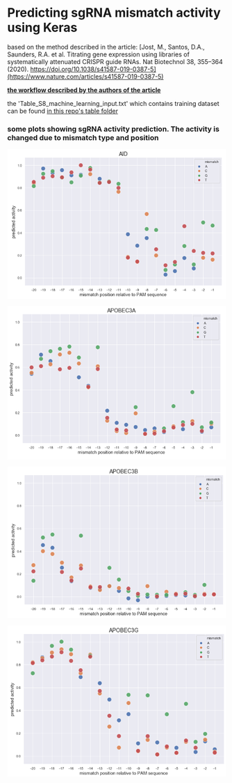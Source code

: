 # Predicting sgRNA mismatch activity using Keras

based on the method described in the article: [Jost, M., Santos, D.A., Saunders, R.A. et al. Titrating gene expression using libraries of systematically attenuated CRISPR guide RNAs. Nat Biotechnol 38, 355–364 (2020). https://doi.org/10.1038/s41587-019-0387-5](https://www.nature.com/articles/s41587-019-0387-5)

**[the workflow described by the authors of the article](https://static-content.springer.com/esm/art%3A10.1038%2Fs41587-019-0387-5/MediaObjects/41587_2019_387_MOESM4_ESM.html)**

the 'Table_S8_machine_learning_input.txt' which contains training dataset can be found [in this repo's table folder](https://github.com/babinyurii/sgRNA-mismatch-activity/tree/master/tables)

### some plots showing sgRNA activity prediction. The activity is changed due to mismatch type and  position

![aid](https://raw.githubusercontent.com/babinyurii/sgRNA-mismatch-activity/master/plots/aid.png)

![apobec3a](https://raw.githubusercontent.com/babinyurii/sgRNA-mismatch-activity/master/plots/apobec3a.png)

![apobec3b](https://raw.githubusercontent.com/babinyurii/sgRNA-mismatch-activity/master/plots/apobec3b.png)

![apobec3g](https://raw.githubusercontent.com/babinyurii/sgRNA-mismatch-activity/master/plots/apobec3g.png)


